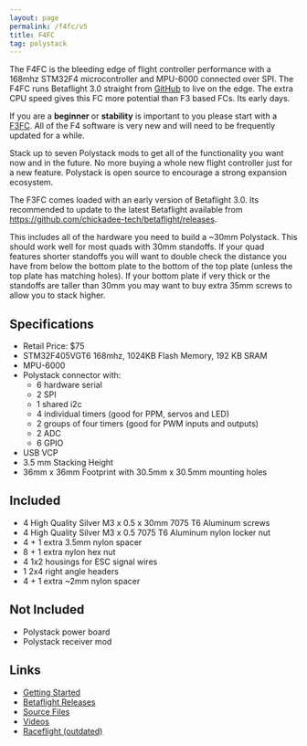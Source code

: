 ```yaml
---
layout: page
permalink: /f4fc/v5
title: F4FC
tag: polystack
---
```


The F4FC is the bleeding edge of flight controller performance with a 168mhz STM32F4 microcontroller and MPU-6000 connected over SPI. The F4FC runs Betaflight 3.0 straight from [GitHub](https://github.com/chickadee-tech/betaflight) to live on the edge. The extra CPU speed gives this FC more potential than F3 based FCs. Its early days.

If you are a <strong>beginner</strong> or <strong>stability</strong> is important to you please start with a <a href="/f3fc/v9">F3FC</a>. All of the F4 software is very new and will need to be frequently updated for a while.

Stack up to seven Polystack mods to get all of the functionality you want now and in the future. No more buying a whole new flight controller just for a new feature. Polystack is open source to encourage a strong expansion ecosystem.

The F3FC comes loaded with an early version of Betaflight 3.0. Its recommended to update to the latest Betaflight available from https://github.com/chickadee-tech/betaflight/releases.

This includes all of the hardware you need to build a ~30mm Polystack. This should work well for most quads with 30mm standoffs. If your quad features shorter standoffs you will want to double check the distance you have from below the bottom plate to the bottom of the top plate (unless the top plate has matching holes). If your bottom plate if very thick or the standoffs are taller than 30mm you may want to buy extra 35mm screws to allow you to stack higher.

## Specifications

* Retail Price: $75
* STM32F405VGT6 168mhz, 1024KB Flash Memory, 192 KB SRAM
* MPU-6000
* Polystack connector with:
    * 6 hardware serial
    * 2 SPI
    * 1 shared i2c
    * 4 individual timers (good for PPM, servos and LED)
    * 2 groups of four timers (good for PWM inputs and outputs)
    * 2 ADC
    * 6 GPIO
* USB VCP
* 3.5 mm Stacking Height
* 36mm x 36mm Footprint with 30.5mm x 30.5mm mounting holes

## Included

* 4 High Quality Silver M3 x 0.5 x 30mm 7075 T6 Aluminum screws
* 4 High Quality Silver M3 x 0.5 7075 T6 Aluminum nylon locker nut
* 4 + 1 extra 3.5mm nylon spacer
* 8 + 1 extra nylon hex nut
* 4 1x2 housings for ESC signal wires
* 1 2x4 right angle headers
* 4 + 1 extra ~2mm nylon spacer

## Not Included

* Polystack power board
* Polystack receiver mod

## Links

* [Getting Started](https://github.com/chickadee-tech/f4fc/wiki/Getting-Started)
* [Betaflight Releases](https://github.com/chickadee-tech/betaflight/releases)
* [Source Files](https://github.com/chickadee-tech/f4fc)
* [Videos](https://www.youtube.com/playlist?list=PLc5VBJtwRhC9_mHcMzlGK0xwaXPWT6sEZ)
* [Raceflight (outdated)](https://github.com/chickadee-tech/raceflight)
